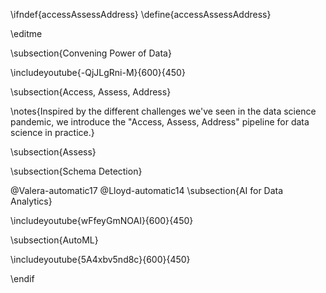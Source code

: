 \ifndef{accessAssessAddress}
\define{accessAssessAddress}


\editme

\subsection{Convening Power of Data}

\includeyoutube{-QjJLgRni-M}{600}{450}

\subsection{Access, Assess, Address}

\notes{Inspired by the different challenges we've seen in the data science pandemic, we introduce the "Access, Assess, Address" pipeline for data science in practice.}

\subsection{Assess}

\subsection{Schema Detection}

@Valera-automatic17
@Lloyd-automatic14
\subsection{AI for Data Analytics}

\includeyoutube{wFfeyGmNOAI}{600}{450}


\subsection{AutoML}

\includeyoutube{5A4xbv5nd8c}{600}{450}

\endif
